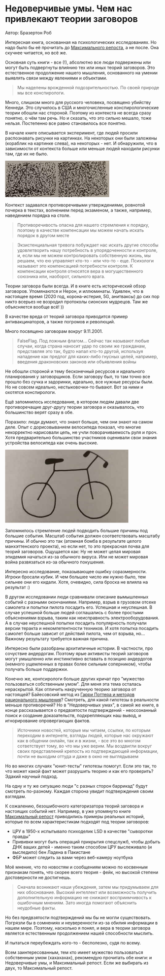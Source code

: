 # Недоверчивые умы. Чем нас привлекают теории заговоров
Автор: Бразертон Роб

Интересная книга, основанная на психологических исследованиях. 
Но надо было бы её прочитать до [Максимального репоста](/max_repost.md), а не после. Она скучнее читается, но всё же.

Основная суть книги - все (!), абсолютно все люди подвержены или могут быть подвергнуты влиянию тех или иных теорий заговоров. 
Это естественное продолжение нашего мышления, основанного на умении выявлять связи между явлениями и объектами.
>Мы наделены врожденной подозрительностью. По своей природе мы все конспирологи.

Много, слишком много для русского человека, посвящено убийству Кеннеди. Это случилось в США и многочисленные конспирологические теории обошли нас стороной.
Поэтому из контекста не всегда сразу понятно, о чём там речь. Но и сказать, что это сильно мешало, тоже нельзя. Постепенно все равно становилось все понятно.

В начале книге описывается эксперимент, где людей просили распознавать рисунки на картинках. 
На некоторых они были заложены (кораблик на картинке слева), на некоторых - нет. 
И обнаружили, что в зависимости от контекста больше или меньше людей находили рисунки там, где их не было.

![](img/susp_mind_1.jpg)

Контекст задавался противоречивыми утверждениями, ровнотой почерка в текстах, волнением перед экзаменом, а также, например, наведением порядка на столе. 
>Противоречивость опасна для нашего стремления к порядку, поэтому в качестве компенсации мы можем начать искать порядок в другом месте

>Экзистенциальная тревога побуждает нас искать другие способы удовлетворить нашу потребность в упорядоченности и контроле, и, если мы не можем контролировать собственную жизнь,
>мы решаем, что ею управляет кто-то - или что-то - еще. Психологи называют это компенсацией потребности контроля.
К компенсации контроля относятся вера в могущественного союзника или, наоборот, сильного врага. 

Теории заговора были всегда. И в книге есть исторический обзор заговоров. Упомянаются и Нерон, и иллюминаты.
Удивлен, что в настоящее время (2020 год, корона-истерия, 5G, анитваксы) до сих пор никто всерьез не возродил протоколы сионских мудрецов.
Там же объясняется вообще всё! ))

В качестве вреда от теорий заговора приводится пример антивакцинаторов, а также погромов и революций.

Много посвящено заговорам вокруг 9.11.2001.

> FalseFlag. Под ложным флагом... Сейчас так называют любые случаи, когда страна наносит удар по своим же гражданам, представляя это так, будто напал кто-то другой, 
> используя нападение как предлог для каких-либо гнусных целей, например, введения драконовских законов или объявления войны

Не обошли стороной и тему бесконечный ресурсов и идеального планирования у заговорщиков. 
Если заговору был, то там точно все прошло без сучка и задоринки, идеально, все нужные ресурсы были. 
Но не совсем идеально, нестыковочки-то бывают. Вот за ними и охотятся конспирологи.

Ещё запомнилось исследование, в котором людям давали две противоречащие друг-другу теории заговора и оказывалось, что большинство верят сразу в обе.

Поразило: люди думают, что знают больше, чем они знают на самом деле. 
Опыт с дорисовыванием велосипеда показал, что многие некорректно нарисовали цепь, не учли поворачиваемость руля и проч.
Хотя предварительно большинство участников оценивали свои знания устройства велосипеда как очень высокие.

![](img/susp_mind-2.jpg)

Запомнилось стремление людей подводить большие причины под большие события. 
Масштаб события должен соответствовать масштабу причины. 
И обычно это так (атомная бомба в результате целого манхэттенского проекта), но если нет, то это прекрасная почва для теорий заговоров.
Ощущается как: Ну не может целая мировая эпидемия начаться из-за обычного вируса. 
Или не может мировая война развязаться из-за обычного покушения.

Интересно исследование, показывающее ошибку соразмерности. Игроки бросали кубик. И чем большее число им нужно было, тем сильнее они его кидали. 
Хотя, очевидно, сила броска не влияла на результат :)

В другом исследовании люди сравнивали описание вымышленных событий с разными окончаниями. Например, взрыв в грузовом отсеке самолета и попытки пилота посадить его. 
Успешная и неуспешная. В случае успешной больше людей соглашались с более простыми объяснениями взрыва, таким как неисправность электрооборудования. 
А в случае неуспешной попытки посадить популярность получали версии теракта и некомпетентности техников.
И хотя попытка посадить самолет больше зависит от действий пилота, чем от взрыва, но... Важному результату требуется важная причина.

Интересно были разобраны архитипичные истории. В частности, про сочуствие андердогам. Поэтому ярые активисты теорий заговоров могут умышленно или инстинктивно вставать в позицию андердогов (немного ущемленных в правах более сильным соперником), чтобы получать больше поддержки.

Конечно же, конпсирологи больше других кричат про "мужество пользоваться собственным умом". Для меня эта тема осталась нераскрытой. 
Как отличить накрученную теорию заговора от настоящей? Байесовский метод из [Гарри Поттера и методов рационального мышления](/hpmor.md)? 
Смотреть, для какой гипотезы в реальности меньше противоречий? 
Но в "Недоверчивых умах", в самой же книге, в конце рассказывается о предвзятости подтверждений - неосознанный поиск и создание доказательств, подкрепляющих наш вывод, 
и игнорирование опровергающих фактов. 

> Источники новостей, которые мы читаем, ссылки, по которым переходим в интернете, взгляды людей, которые нас окружают как в общении онлайн, так и в жизни, - все это 
> во многом сответствует тому, во что мы уже верим. Мы воздвигли вокруг своих представлений крепость из подтверждающей информации, почти не выходим оттуда 
> и даже в окно не выглядываем

Но во многих случаях "юнит-тесты" гипотезы помогут. Если это так, то что может какой факт может разрушить теорию и как его проверить? Эдакий научный подход.

На одну и ту же ситуацию люди "с разных сторон баррикад" будут смотреть по-разному. Каждая сторона увидит подтверждения своим взглядам. 

К сожалению, безошибочного категоризатора теорий заговора и настоящих событий нет. 
Например, в уже упомянуто книге [Максимальный репост](/max_repost.md) приводились примеры реальных историй, которые по всем характеристикам подходят под теории заговоров:
- ЦРУ в 1950-х испытывало психоделик LSD в качестве "сыворотки правды"
- Прививки могут быть операций прикрытия спецслужб, чтобы добыть ДНК ваших детей - именно таким способом ЦРУ выслеживало (и выследило) бен Ладена в Пакистане
- ФБР может следить за вами через веб-камеру ноутбука

Моё мнение, что по новостям и сообщениям можно по косвенным признакам понять, что скорее всего теория - фейк, но высокой степени достоверности не достигнешь.

> Сначала возникают наши убеждения, затем мы придумываем для них обоснование. 
> Высокий интеллект или возможность получить дополнительную информацию не снижают восприимчивость к ошибочным мнениям. 
> Зато иногда помогают объяснить неудобные факты.

Но без предвзятости подтверждений мы бы не могли существовать. Погрязли бы в сомнениях и неуверенности из-за обилия информации в нашем мире.
Поэтому, насколько я понял, и вера в теории заговора является естественным продолжением нашей способности мыслить.

И пытаться переубеждать кого-то - бесполезно, судя по всему.

Всем заинтересованным, тем кто имеет мужество пользоваться собственным умом (хахахахах), рекомендую прочитать обе книги: и Недоверчивые умы, и Максимальный репост.
Если же выбирать из двух, то Максимальный репост.

